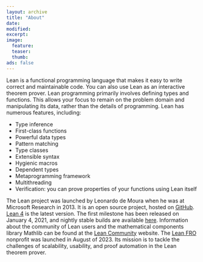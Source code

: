 ```yaml
---
layout: archive
title: "About"
date:
modified:
excerpt:
image:
  feature:
  teaser:
  thumb:
ads: false
---
```


Lean is a functional programming language that makes it easy to write correct and maintainable code. You can also use Lean as an interactive theorem prover.
Lean programming primarily involves defining types and functions.
This allows your focus to remain on the problem domain and manipulating its data, rather than the details of programming.
Lean has numerous features, including:

- Type inference
- First-class functions
- Powerful data types
- Pattern matching
- Type classes
- Extensible syntax
- Hygienic macros
- Dependent types
- Metaprogramming framework
- Multithreading
- Verification: you can prove properties of your functions using Lean itself

The Lean project was launched by Leonardo de Moura when he was at Microsoft
Research in 2013. It is an open source project, hosted on [GitHub](https://github.com/leanprover).
[Lean 4](https://github.com/leanprover/lean4) is the latest version. The first milestone has been released on January 4, 2021,
and nightly stable builds are available [here](https://github.com/leanprover/lean4-nightly/releases).
Information about the community of Lean users and the mathematical components library Mathlib can be found at the
[Lean Community](https://leanprover-community.github.io/index.html) website.
The [Lean FRO](https://lean-fro.org/) nonprofit was launched in August of 2023. Its mission is to tackle the challenges of scalability, usability, and proof automation in the Lean theorem prover.
